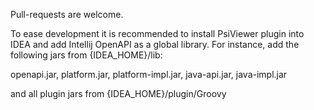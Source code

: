 Pull-requests are welcome. 

To ease development it is recommended to install PsiViewer plugin into IDEA and add Intellij OpenAPI as a global library. For instance, add the following jars from {IDEA_HOME}/lib:

openapi.jar, platform.jar, platform-impl.jar, java-api.jar, java-impl.jar

and all plugin jars from {IDEA_HOME}/plugin/Groovy 
